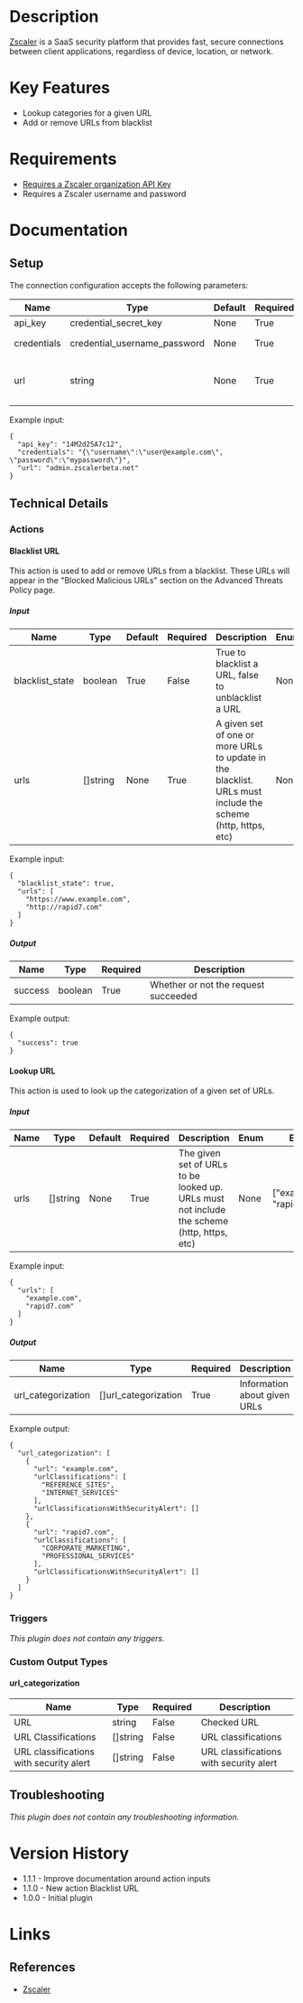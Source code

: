# Description

[Zscaler](https://www.zscaler.com/) is a SaaS security platform that provides fast, secure connections between client applications, regardless of device, location, or network.

# Key Features

* Lookup categories for a given URL
* Add or remove URLs from blacklist

# Requirements

* [Requires a Zscaler organization API Key](https://help.zscaler.com/zia/api-getting-started#RetrieveAPIKey)
* Requires a Zscaler username and password

# Documentation

## Setup

The connection configuration accepts the following parameters:

|Name|Type|Default|Required|Description|Enum|Example|
|----|----|-------|--------|-----------|----|-------|
|api_key|credential_secret_key|None|True|Enter organization API key|None|14M2d25A7c12|
|credentials|credential_username_password|None|True|Username and password to access Zscaler|None|{"username":"user@example.com", "password":"mypassword"}|
|url|string|None|True|Base URL, see https://help.zscaler.com/zia/api-getting-started#RetrieveAPIKey for details|None|admin.zscalerbeta.net|

Example input:

```
{
  "api_key": "14M2d25A7c12",
  "credentials": "{\"username\":\"user@example.com\", \"password\":\"mypassword\"}",
  "url": "admin.zscalerbeta.net"
}
```

## Technical Details

### Actions

#### Blacklist URL

This action is used to add or remove URLs from a blacklist. These URLs will appear in the "Blocked Malicious URLs" section on the Advanced Threats Policy page.

##### Input

|Name|Type|Default|Required|Description|Enum|Example|
|----|----|-------|--------|-----------|----|-------|
|blacklist_state|boolean|True|False|True to blacklist a URL, false to unblacklist a URL|None|True|
|urls|[]string|None|True|A given set of one or more URLs to update in the blacklist. URLs must include the scheme (http, https, etc)|None|["https://www.example.com", "http://rapid7.com"]|

Example input:

```
{
  "blacklist_state": true,
  "urls": [
    "https://www.example.com",
    "http://rapid7.com"
  ]
}
```

##### Output

|Name|Type|Required|Description|
|----|----|--------|-----------|
|success|boolean|True|Whether or not the request succeeded|

Example output:

```
{
  "success": true
}
```

#### Lookup URL

This action is used to look up the categorization of a given set of URLs.

##### Input

|Name|Type|Default|Required|Description|Enum|Example|
|----|----|-------|--------|-----------|----|-------|
|urls|[]string|None|True|The given set of URLs to be looked up. URLs must not include the scheme (http, https, etc)|None|["example.com", "rapid7.com"]|

Example input:

```
{
  "urls": [
    "example.com",
    "rapid7.com"
  ]
}
```

##### Output

|Name|Type|Required|Description|
|----|----|--------|-----------|
|url_categorization|[]url_categorization|True|Information about given URLs|

Example output:

```
{
  "url_categorization": [
    {
      "url": "example.com",
      "urlClassifications": [
        "REFERENCE_SITES",
        "INTERNET_SERVICES"
      ],
      "urlClassificationsWithSecurityAlert": []
    },
    {
      "url": "rapid7.com",
      "urlClassifications": [
        "CORPORATE_MARKETING",
        "PROFESSIONAL_SERVICES"
      ],
      "urlClassificationsWithSecurityAlert": []
    }
  ]
}
```

### Triggers

_This plugin does not contain any triggers._

### Custom Output Types

#### url_categorization

|Name|Type|Required|Description|
|----|----|--------|-----------|
|URL|string|False|Checked URL|
|URL Classifications|[]string|False|URL classifications|
|URL classifications with security alert|[]string|False|URL classifications with security alert|

## Troubleshooting

_This plugin does not contain any troubleshooting information._

# Version History

* 1.1.1 - Improve documentation around action inputs
* 1.1.0 - New action Blacklist URL
* 1.0.0 - Initial plugin

# Links

## References

* [Zscaler](https://www.zscaler.com/)

